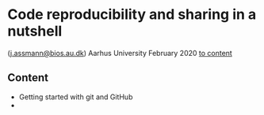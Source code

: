 # Code reproducibility and sharing in a nutshell
(j.assmann@bios.au.dk) Aarhus University February 2020
[to content](#Content)
## Content
- Getting started with git and GitHub
- 
